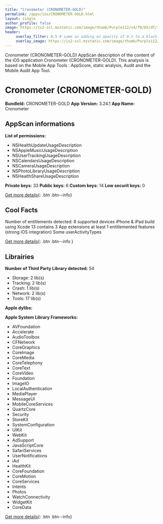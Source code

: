 ```yaml
---
title: "Cronometer (CRONOMETER-GOLD)"
permalink: /apps/ios/CRONOMETER-GOLD.html
layout: single
author_profile: false
image: https://is2-ssl.mzstatic.com/image/thumb/Purple112/v4/f0/b5/df/f0b5dfed-6805-d8f0-4453-1dd1e2c69669/AppIcon-0-1x_U007emarketing-0-7-0-85-220.png/512x512bb.jpg
header: 
     overlay_filter: 0.5 # same as adding an opacity of 0.5 to a black background
     overlay_image: https://is2-ssl.mzstatic.com/image/thumb/Purple112/v4/f0/b5/df/f0b5dfed-6805-d8f0-4453-1dd1e2c69669/AppIcon-0-1x_U007emarketing-0-7-0-85-220.png/512x512bb.jpg
---
```

Cronometer (CRONOMETER-GOLD) AppScan description of the content of the iOS application Cronometer (CRONOMETER-GOLD). This analysis is based on the Mobile App Tools : AppScore, static analysis, Audit and the Mobile Audit App Tool.

# Cronometer (CRONOMETER-GOLD)

**BundleId:** CRONOMETER-GOLD
**App Version:** 3.24.1
**App Name:** Cronometer


## AppScan informations 

**List of permissions:** 
- NSHealthUpdateUsageDescription
- NSAppleMusicUsageDescription
- NSUserTrackingUsageDescription
- NSCalendarsUsageDescription
- NSCameraUsageDescription
- NSPhotoLibraryUsageDescription
- NSHealthShareUsageDescription
  
  
**Private keys:** 33
**Public keys:** 6
**Custom keys:** 14
**Low securit keys:** 0
  
[Get more details](/pricing.html){: .btn .btn--info}

## Cool Facts

Number of entitlements detected: 8
supported devices iPhone & iPad
build using Xcode 13
contains 3 App extensions
at least 1 entitlemented features (strong iOS integration)
Some userActivityTypes
  
[Get more details](/pricing.html){: .btn .btn--info }

## Librairies 
**Number of Third Party Library detected:** 54
- Storage: 2 lib(s)
- Tracking: 2 lib(s)
- Crash: 1 lib(s)
- Network: 2 lib(s)
- Tools: 17 lib(s)


**Apple dylibs:**


**Apple System Library Frameworks:**
- AVFoundation
- Accelerate
- AudioToolbox
- CFNetwork
- CoreGraphics
- CoreImage
- CoreMedia
- CoreTelephony
- CoreText
- CoreVideo
- Foundation
- ImageIO
- LocalAuthentication
- MediaPlayer
- MessageUI
- MobileCoreServices
- QuartzCore
- Security
- StoreKit
- SystemConfiguration
- UIKit
- WebKit
- AdSupport
- JavaScriptCore
- SafariServices
- UserNotifications
- iAd
- HealthKit
- CoreFoundation
- CoreMotion
- CoreServices
- Intents
- Photos
- WatchConnectivity
- WidgetKit
- CoreData


  
[Get more details](/pricing.html){: .btn .btn--info}


